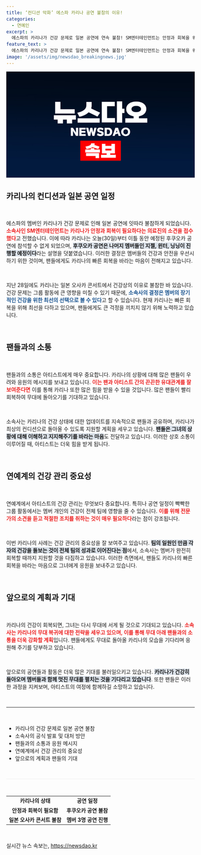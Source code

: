 ```yaml
---
title: ‘컨디션 악화’ 에스파 카리나 공연 불참의 이유!
categories:
  - 연예인
excerpt: >
  에스파의 카리나가 건강 문제로 일본 공연에 연속 불참! SM엔터테인먼트는 안정과 회복을 위해 결정을 내렸다며, 나머지 멤버들이 공연을 이어간다고 전했습니다. 팬들의 걱정이 커지고 있는 가운데, 카리나의 빠른 회복을 기원합니다!
feature_text: >
  에스파의 카리나가 건강 문제로 일본 공연에 연속 불참! SM엔터테인먼트는 안정과 회복을 위해 결정을 내렸다며, 나머지 멤버들이 공연을 이어간다고 전했습니다. 팬들의 걱정이 커지고 있는 가운데, 카리나의 빠른 회복을 기원합니다!
image: '/assets/img/newsdao_breakingnews.jpg'
---
```


<p><img src="/assets/img/newsdao_breakingnews.jpg" alt="ontimetimes 속보" /></p>

<h2 data-ke-size="size26">카리나의 컨디션과 일본 공연 일정</h2>

<p data-ke-size="size16">&nbsp;</p>

<p>에스파의 멤버인 카리나가 건강 문제로 인해 일본 공연에 잇따라 불참하게 되었습니다. <b><span style="color: #ee2323;">소속사인 SM엔터테인먼트는 카리나가 안정과 회복이 필요하다는 의료진의 소견을 접수했다</span></b>고 전했습니다. 이에 따라 카리나는 오늘(30일)부터 이틀 동안 예정된 후쿠오카 공연에 참석할 수 없게 되었으며, <b><span style="background-color: #21538527;">후쿠오카 공연은 나머지 멤버들인 지젤, 윈터, 닝닝이 진행할 예정이다</span></b>라는 설명을 덧붙였습니다. 이러한 결정은 멤버들의 건강과 안전을 우선시하기 위한 것이며, 팬들에게도 카리나의 빠른 회복을 바라는 마음이 전해지고 있습니다. </p>

<p data-ke-size="size16">&nbsp;</p>

<p>지난 28일에도 카리나는 일본 오사카 콘서트에서 건강상의 이유로 불참한 바 있습니다. 건강 문제는 그룹 활동에 큰 영향을 미칠 수 있기 때문에, <b><span style="color: #1a5490;">소속사의 결정은 멤버의 장기적인 건강을 위한 최선의 선택으로 볼 수 있다</span></b>고 할 수 있습니다. 현재 카리나는 빠른 회복을 위해 최선을 다하고 있으며, 팬들에게도 큰 걱정을 끼치지 않기 위해 노력하고 있습니다. </p>

<p data-ke-size="size16">&nbsp;</p>

<h2 data-ke-size="size26">팬들과의 소통</h2>

<p data-ke-size="size16">&nbsp;</p>

<p>팬들과의 소통은 아티스트에게 매우 중요합니다. 카리나의 상황에 대해 많은 팬들이 우려와 응원의 메시지를 보내고 있습니다. <b><span style="color: #ee2323;">이는 팬과 아티스트 간의 끈끈한 유대관계를 잘 보여준다면</span></b> 이를 통해 카리나 또한 많은 힘을 받을 수 있을 것입니다. 많은 팬들이 빨리 회복하여 무대에 돌아오기를 기대하고 있습니다. </p>

<p data-ke-size="size16">&nbsp;</p>

<p>소속사는 카리나의 건강 상태에 대한 업데이트를 지속적으로 팬들과 공유하며, 카리나가 최상의 컨디션으로 돌아올 수 있도록 지원할 계획을 세우고 있습니다. <b><span style="background-color: #21538527;">팬들은 그녀의 상황에 대해 이해하고 지지해주기를 바라는 마음</span></b>도 전달하고 있습니다. 이러한 상호 소통이 이루어질 때, 아티스트는 더욱 힘을 받게 됩니다. </p>

<p data-ke-size="size16">&nbsp;</p>

<h2 data-ke-size="size26">연예계의 건강 관리 중요성</h2>

<p data-ke-size="size16">&nbsp;</p>

<p>연예계에서 아티스트의 건강 관리는 무엇보다 중요합니다. 특히나 공연 일정이 빡빡한 그룹 활동에서는 멤버 개인의 건강이 전체 팀에 영향을 줄 수 있습니다. <b><span style="color: #ee2323;">이를 위해 전문가의 소견을 듣고 적절한 조치를 취하는 것이 매우 필요하다</span></b>라는 점이 강조됩니다. </p>

<p data-ke-size="size16">&nbsp;</p>

<p>이번 카리나의 사례는 건강 관리의 중요성을 잘 보여주고 있습니다. <b><span style="background-color: #21538527;">팀의 일원인 만큼 각자의 건강을 돌보는 것이 전체 팀의 성과로 이어진다는 점</span></b>에서, 소속사는 멤버가 완전히 회복할 때까지 지원할 것을 다짐하고 있습니다. 이러한 측면에서, 팬들도 카리나의 빠른 회복을 바라는 마음으로 그녀에게 응원을 보내주고 있습니다. </p>

<p data-ke-size="size16">&nbsp;</p>

<h2 data-ke-size="size26">앞으로의 계획과 기대</h2>

<p data-ke-size="size16">&nbsp;</p>

<p>카리나의 건강이 회복되면, 그녀는 다시 무대에 서게 될 것으로 기대되고 있습니다. <b><span style="color: #ee2323;">소속사는 카리나의 무대 복귀에 대한 전략을 세우고 있으며, 이를 통해 무대 아래 팬들과의 소통을 더욱 강화할 계획</span></b>입니다. 팬들에게도 무대로 돌아올 카리나의 모습을 기다리며 응원해 주기를 당부하고 있습니다. </p>

<p data-ke-size="size16">&nbsp;</p>

<p>앞으로의 공연들과 활동은 더욱 많은 기대를 불러일으키고 있습니다. <b><span style="background-color: #21538527;">카리나가 건강히 돌아오며 멤버들과 함께 멋진 무대를 펼치는 것을 기다리고 있습니다</span></b>. 또한 팬들은 이러한 과정을 지켜보며, 아티스트의 여정에 함께하길 소망하고 있습니다. </p>

<p data-ke-size="size16">&nbsp;</p>

<hr />

<p data-ke-size="size16">&nbsp;</p>

<ul>
    <li>카리나의 건강 문제로 일본 공연 불참</li>
    <li>소속사의 공식 발표 및 대처 방안</li>
    <li>팬들과의 소통과 응원 메시지</li>
    <li>연예계에서 건강 관리의 중요성</li>
    <li>앞으로의 계획과 팬들의 기대</li>
</ul>

<p data-ke-size="size16">&nbsp;</p>

<hr style="height:1px;border:none;color:#eee;background-color:#eee;" />

<p data-ke-size="size16">&nbsp;</p>

<table style="width: 100%; border-collapse: collapse;">
    <tr>
        <td style="text-align: center; height: 17px;"><b>카리나의 상태</b></td>
        <td style="text-align: center; height: 17px;"><b>공연 일정</b></td>
    </tr>
    <tr>
        <td style="text-align: center; height: 17px;"><b>안정과 회복이 필요함</b></td>
        <td style="text-align: center; height: 17px;"><b>후쿠오카 공연 불참</b></td>
    </tr>
    <tr>
        <td style="text-align: center; height: 17px;"><b>일본 오사카 콘서트 불참</b></td>
        <td style="text-align: center; height: 17px;"><b>멤버 3명 공연 진행</b></td>
    </tr>
</table>

<p data-ke-size="size16">&nbsp;</p>
실시간 뉴스 속보는, <a href="https://newsdao.kr" rel="dofollow">https://newsdao.kr</a>


